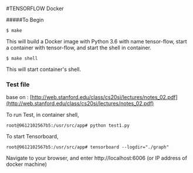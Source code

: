 #TENSORFLOW Docker

#####To Begin

` $ make `

This will build a Docker image with Python 3.6 with name tensor-flow, start a container with tensor-flow, and start the shell in container.

` $ make shell `

This will start container's shell.


### Test file

base on : [http://web.stanford.edu/class/cs20si/lectures/notes_02.pdf](http://web.stanford.edu/class/cs20si/lectures/notes_02.pdf)

To run Test, in container shell,

` root@9612102567b5:/usr/src/app# python test1.py `

To start Tensorboard,

` root@9612102567b5:/usr/src/app# tensorboard --logdir="./graph" `

Navigate to your browser, and enter http://localhost:6006 (or IP address of docker machine)




